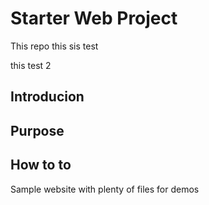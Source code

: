 # Starter Web Project

This repo
this sis test

this test 2

## Introducion

## Purpose

## How to to

Sample website with plenty of files for demos
